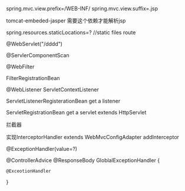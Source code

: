 spring.mvc.view.prefix=/WEB-INF/
spring.mvc.view.suffix=.jsp

tomcat-embeded-jasper 需要这个依赖才能解析jsp

spring.resources.staticLocations=? //static files route


@WebServlet("/dddd")

@ServlerComponentScan 


@WebFilter

FilterRegistrationBean 

@WebListener 
ServletContextListener  

ServletListenerRegisterationBean get a listener 


ServletRegistrationBean get a servlet extends HttpServlet


拦截器

实现InterceptorHandler 
 extends  WebMvcConfigAdapter  addInterceptor
 
 @ExceptionHandler(value=?)
 
 @ControllerAdvice
 @ResponseBody
 GloblalExceptionHandler {
 
    @ExceotionHandler
 
 }

